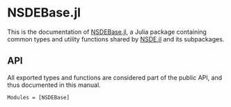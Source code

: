 # NSDEBase.jl

This is the documentation of [NSDEBase.jl](https://github.com/giancarloantonucci/NSDEBase.jl), a Julia package containing common types and utility functions shared by [NSDE.jl](https://github.com/giancarloantonucci/NSDE.jl) and its subpackages.

## API

All exported types and functions are considered part of the public API, and thus documented in this manual.

```@autodocs
Modules = [NSDEBase]
```
